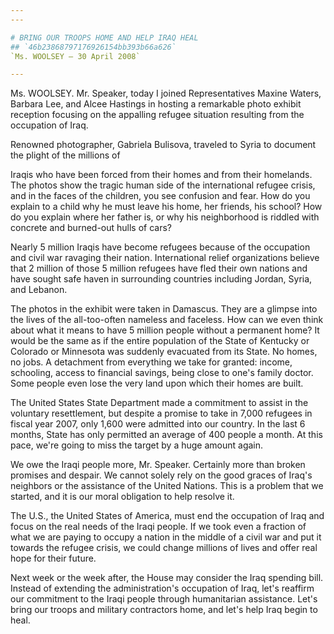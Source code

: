 ```yaml
---
---

# BRING OUR TROOPS HOME AND HELP IRAQ HEAL
## `46b23868797176926154bb393b66a626`
`Ms. WOOLSEY — 30 April 2008`

---
```



Ms. WOOLSEY. Mr. Speaker, today I joined Representatives Maxine 
Waters, Barbara Lee, and Alcee Hastings in hosting a remarkable photo 
exhibit reception focusing on the appalling refugee situation resulting 
from the occupation of Iraq.

Renowned photographer, Gabriela Bulisova, traveled to Syria to 
document the plight of the millions of


Iraqis who have been forced from their homes and from their homelands. 
The photos show the tragic human side of the international refugee 
crisis, and in the faces of the children, you see confusion and fear. 
How do you explain to a child why he must leave his home, her friends, 
his school? How do you explain where her father is, or why his 
neighborhood is riddled with concrete and burned-out hulls of cars?

Nearly 5 million Iraqis have become refugees because of the 
occupation and civil war ravaging their nation. International relief 
organizations believe that 2 million of those 5 million refugees have 
fled their own nations and have sought safe haven in surrounding 
countries including Jordan, Syria, and Lebanon.

The photos in the exhibit were taken in Damascus. They are a glimpse 
into the lives of the all-too-often nameless and faceless. How can we 
even think about what it means to have 5 million people without a 
permanent home? It would be the same as if the entire population of the 
State of Kentucky or Colorado or Minnesota was suddenly evacuated from 
its State. No homes, no jobs. A detachment from everything we take for 
granted: income, schooling, access to financial savings, being close to 
one's family doctor. Some people even lose the very land upon which 
their homes are built.

The United States State Department made a commitment to assist in the 
voluntary resettlement, but despite a promise to take in 7,000 refugees 
in fiscal year 2007, only 1,600 were admitted into our country. In the 
last 6 months, State has only permitted an average of 400 people a 
month. At this pace, we're going to miss the target by a huge amount 
again.

We owe the Iraqi people more, Mr. Speaker. Certainly more than broken 
promises and despair. We cannot solely rely on the good graces of 
Iraq's neighbors or the assistance of the United Nations. This is a 
problem that we started, and it is our moral obligation to help resolve 
it.

The U.S., the United States of America, must end the occupation of 
Iraq and focus on the real needs of the Iraqi people. If we took even a 
fraction of what we are paying to occupy a nation in the middle of a 
civil war and put it towards the refugee crisis, we could change 
millions of lives and offer real hope for their future.

Next week or the week after, the House may consider the Iraq spending 
bill. Instead of extending the administration's occupation of Iraq, 
let's reaffirm our commitment to the Iraqi people through humanitarian 
assistance. Let's bring our troops and military contractors home, and 
let's help Iraq begin to heal.
